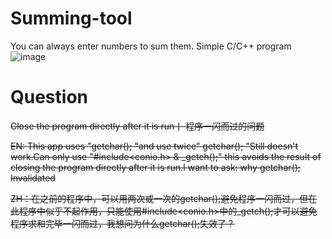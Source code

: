 # Summing-tool
You can always enter numbers to sum them. Simple C/C++ program
![image](https://user-images.githubusercontent.com/98650377/195769587-9d06499a-9fbe-4b72-bd1d-69a4fab417fd.png)
# Question
~~Close the program directly after it is run丨 程序一闪而过的问题~~  

~~EN: This app uses "getchar(); "and use twice" getchar(); "Still doesn't work.Can only use "#include<conio.h> & _getch();" this avoids the result of closing the program directly after it is run.I want to ask: why getchar(); Invalidated~~  

~~ZH：在之前的程序中，可以用两次或一次的getchar();避免程序一闪而过，但在此程序中似乎不起作用，只能使用#include<conio.h>中的_getch();才可以避免程序求和完毕一闪而过，我想问为什么getchar();失效了？~~
